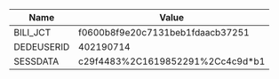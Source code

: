 Name | Value
-|-
BILI_JCT | f0600b8f9e20c7131beb1fdaacb37251
DEDEUSERID | 402190714
SESSDATA | c29f4483%2C1619852291%2Cc4c9d*b1

